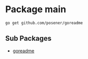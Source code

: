 
# Package main

	go get github.com/posener/goreadme




## Sub Packages

* [goreadme](./goreadme)




